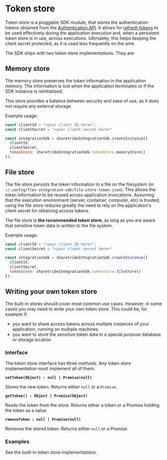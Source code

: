 # Token store

Token store is a pluggable SDK module, that stores the authentication tokens
obtained from the [Authentication
API](https://www.sharetribe.com/api-reference/authentication.html). It allows
for [refresh tokens](https://www.sharetribe.com/api-reference/authentication.html#token-types) to be used effectively during the application execution
and, when a persistent token store is in use, across executions. Ultimately,
this helps keeping the client secret protected, as it is used less frequently on
the wire.

The SDK ships with two token store implementations. They are:

## Memory store

The memory store preserves the token information in the application memory. The
information is lost when the application terminates or if the SDK instance is
reinitialized.

This store provides a balance between security and ease of use, as it does not
require any external storage.

Example usage:

```js
const clientId = "<your client ID here>";
const clientSecret = "<your client secret here>"

const integrationSdk = sharetribeIntegrationSdk.createInstance({
  clientId,
  clientSecret,
  tokenStore: sharetribeIntegrationSdk.tokenStore.memoryStore()
});
```

## File store

The file store persists the token information to a file on the filesystem (in
`~/.config/flex-integration-sdk/file-store-token.json`). This allows the token
information to be reused across application invocations. Assuming that the
execution environment (server, container, computer, etc) is trusted, using the
file store reduces greatly the need to rely on the application's client secret
for obtaining access tokens.

The file store is **the recommended token store**, as long as you are aware that
sensitive token data is written to the file system.

Example usage:

```js
const clientId = "<your client ID here>";
const clientSecret = "<your client secret here>"

const integrationSdk = sharetribeIntegrationSdk.createInstance({
  clientId,
  clientSecret,
  tokenStore: sharetribeIntegrationSdk.tokenStore.fileStore()
});
```

## Writing your own token store

The built-in stores should cover most common use cases. However, in some cases
you may need to write your own token store. This could be, for example if:

* you want to share access tokens across multiple instances of your application,
  running on multiple machines
* you want to store the sensitive token data in a special purpose database or
  storage location

### Interface

The token store interface has three methods. Any token store
implementation must implement all of them:

**`setToken(Object) : null | Promise(null)`**

Stores the new token. Returns either `null` or a `Promise`.

**`getToken() : Object | Promise(Object)`**

Reads the token from the store. Returns either a token or a Promise
holding the token as a value.

**`removeToken : null | Promise(null)`**

Removes the stored token. Returns either `null` or a Promise.

### Examples

See the built-in token store implementations.
